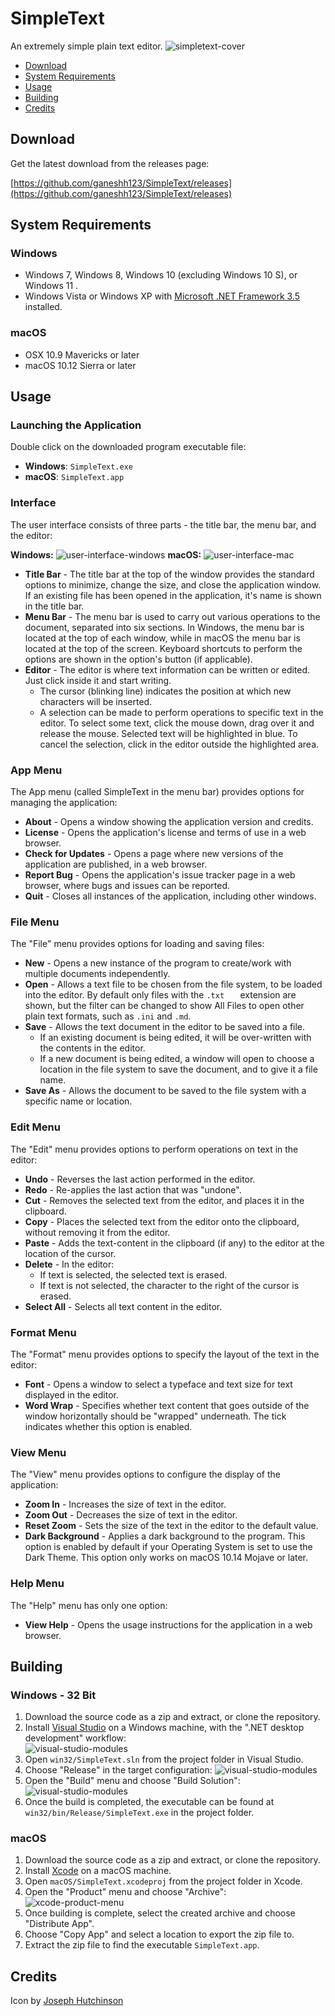 # SimpleText
An extremely simple plain text editor.
![simpletext-cover](docs/img_cover.png)
- [Download](#download)
- [System Requirements](#system-requirements)
- [Usage](#usage)
- [Building](#building)
- [Credits](#credits)

## Download
 Get the latest download from the releases page:
 
 [https://github.com/ganeshh123/SimpleText/releases](https://github.com/ganeshh123/SimpleText/releases)
 
 ## System Requirements
 ### Windows
 - Windows 7, Windows 8, Windows 10 (excluding Windows 10 S), or Windows 11 .
 - Windows Vista or Windows XP with [Microsoft .NET Framework 3.5](https://www.microsoft.com/en-gb/download/details.aspx?id=21) installed.

### macOS
- OSX 10.9 Mavericks or later
- macOS 10.12 Sierra or later
 
## Usage
### Launching the Application
 Double click on the downloaded program executable file:
 - **Windows**: `SimpleText.exe`
 - **macOS**: `SimpleText.app`
### Interface
The user interface consists of three parts - the title bar, the menu bar, and the editor:

**Windows:**
![user-interface-windows](docs/img_usage_interface_windows.jpg) 
**macOS:**
 ![user-interface-mac](docs/img_usage_interface_mac.jpg) 

- **Title Bar** - The title bar at the top of the window provides the standard options to minimize, change the size, and close the application window. If an existing file has been opened in the application, it's name is shown in the title bar.
- **Menu Bar** - The menu bar is used to carry out various operations to the document, separated into six sections. In Windows, the menu bar is located at the top of each window, while in macOS the menu bar is located at the top of the screen. Keyboard shortcuts to perform the options are shown in the option's button (if applicable).
- **Editor** - The editor is where text information can be written or edited. Just click inside it and start writing.
	- The cursor (blinking line) indicates the position at which new characters will be inserted.
	- A selection can be made to perform operations to specific text in the editor. To select some text, click the mouse down, drag over it and release the mouse. Selected text will be highlighted in blue. To cancel the selection, click in the editor outside the highlighted area.

### App Menu
The App menu (called SimpleText in the menu bar) provides options for managing the application:

- **About** - Opens a window showing the application version and credits.
- **License** - Opens the application's license and terms of use in a web browser.
- **Check for Updates** - Opens a page where new versions of the application are published, in a web browser.
- **Report Bug** - Opens the application's issue tracker page in a web browser, where bugs and issues can be reported.
- **Quit** - Closes all instances of the application, including other windows.

### File Menu
The "File" menu provides options for loading and saving files:
- **New** - Opens a new instance of the program to create/work with multiple documents independently.
- **Open** - Allows a text file to be chosen from the file system, to be loaded into the editor. By default only files with the `.txt	` extension are shown, but the filter can be changed to show All Files to open other plain text formats, such as `.ini` and `.md`.
- **Save** - Allows the text document in the editor to be saved into a file.
	- If an existing document is being edited, it will be over-written with the contents in the editor.
	- If a new document is being edited, a window will open to choose a location in the file system to save the document, and to give it a file name.
- **Save As** - Allows the document to be saved to the file system with a specific name or location.

### Edit Menu
The "Edit" menu provides options to perform operations on text in the editor:

- **Undo** - Reverses the last action performed in the editor.
- **Redo** - Re-applies the last action that was "undone".
- **Cut** - Removes the selected text from the editor, and places it in the clipboard.
- **Copy** - Places the selected text from the editor onto the clipboard, without removing it from the editor.
- **Paste** - Adds the text-content in the clipboard (if any) to the editor at the location of the cursor.
- **Delete** - In the editor:
	- If text is selected, the selected text is erased.
	- If text is not selected, the character to the right of the cursor is erased.
- **Select All** - Selects all text content in the editor.

### Format Menu
The "Format" menu provides options to specify the layout of the text  in the editor:

- **Font** - Opens a window to select a typeface and text size for text displayed in the editor.
- **Word Wrap** - Specifies whether text content that goes outside of the window horizontally should be "wrapped" underneath. The tick indicates whether this option is enabled.

### View Menu
The "View" menu provides options to configure the display of the application:

- **Zoom In** - Increases the size of text in the editor.
- **Zoom Out** - Decreases the size of text in the editor.
- **Reset Zoom** - Sets the size of the text in the editor to the default value.
- **Dark Background** - Applies a dark background to the program. This option is enabled by default if your Operating System is set to use the Dark Theme. This option only works on macOS 10.14 Mojave or later.

### Help Menu
The "Help" menu has only one option:

- **View Help** - Opens the usage instructions for the application in a web browser.

## Building
### Windows - 32 Bit
1. Download the source code as a zip and extract, or clone the repository.
2. Install [Visual Studio](https://visualstudio.microsoft.com/vs/community/) on a Windows machine, with the ".NET desktop development" workflow:  
	![visual-studio-modules](docs/img_building_win32_vs_modules.jpg)
4. Open `win32/SimpleText.sln` from the project folder in Visual Studio.
5. Choose "Release" in the target configuration:
	![visual-studio-modules](docs/img_building_win32_vs_target.jpg)
6. Open the "Build" menu and choose "Build Solution":
	![visual-studio-modules](docs/img_building_win32_vs_build_menu.jpg)
7. Once the build is completed, the executable can be found at `win32/bin/Release/SimpleText.exe` in the project folder.

### macOS
1. Download the source code as a zip and extract, or clone the repository.
2. Install [Xcode](https://xcodereleases.com/) on a macOS machine.
3. Open `macOS/SimpleText.xcodeproj` from the project folder in Xcode.
4. Open the "Product" menu and choose "Archive":
	![xcode-product-menu](docs/img_building_macOS_xcode_product_menu.jpg)
5. Once building is complete, select the created archive and choose "Distribute App".
6. Choose "Copy App" and select a location to export the zip file to.
7. Extract the zip file to find the executable `SimpleText.app`.


## Credits
Icon by [Joseph Hutchinson](https://github.com/jwhutchinson)